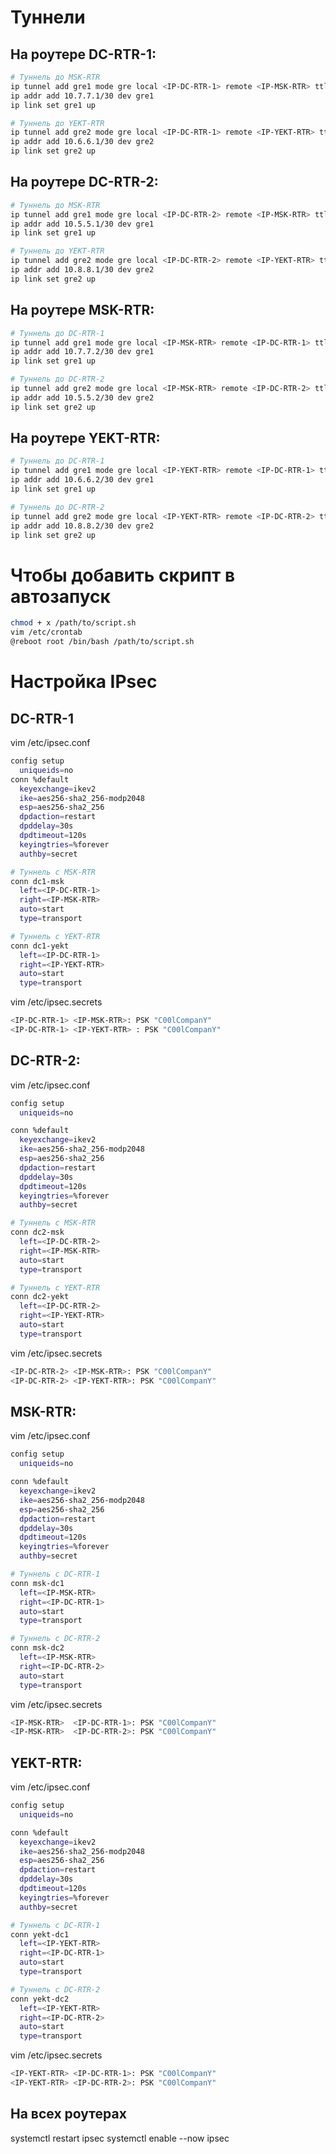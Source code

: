 # Туннели

## На роутере DC-RTR-1:

```bash
# Туннель до MSK-RTR
ip tunnel add gre1 mode gre local <IP-DC-RTR-1> remote <IP-MSK-RTR> ttl 255
ip addr add 10.7.7.1/30 dev gre1
ip link set gre1 up

# Туннель до YEKT-RTR
ip tunnel add gre2 mode gre local <IP-DC-RTR-1> remote <IP-YEKT-RTR> ttl 255
ip addr add 10.6.6.1/30 dev gre2
ip link set gre2 up
```

## На роутере DC-RTR-2:

```bash
# Туннель до MSK-RTR
ip tunnel add gre1 mode gre local <IP-DC-RTR-2> remote <IP-MSK-RTR> ttl 255
ip addr add 10.5.5.1/30 dev gre1
ip link set gre1 up

# Туннель до YEKT-RTR
ip tunnel add gre2 mode gre local <IP-DC-RTR-2> remote <IP-YEKT-RTR> ttl 255
ip addr add 10.8.8.1/30 dev gre2
ip link set gre2 up
```

## На роутере MSK-RTR:

```bash
# Туннель до DC-RTR-1
ip tunnel add gre1 mode gre local <IP-MSK-RTR> remote <IP-DC-RTR-1> ttl 255
ip addr add 10.7.7.2/30 dev gre1
ip link set gre1 up

# Туннель до DC-RTR-2
ip tunnel add gre2 mode gre local <IP-MSK-RTR> remote <IP-DC-RTR-2> ttl 255
ip addr add 10.5.5.2/30 dev gre2
ip link set gre2 up
```

## На роутере YEKT-RTR:

```bash
# Туннель до DC-RTR-1
ip tunnel add gre1 mode gre local <IP-YEKT-RTR> remote <IP-DC-RTR-1> ttl 255
ip addr add 10.6.6.2/30 dev gre1
ip link set gre1 up

# Туннель до DC-RTR-2
ip tunnel add gre2 mode gre local <IP-YEKT-RTR> remote <IP-DC-RTR-2> ttl 255
ip addr add 10.8.8.2/30 dev gre2
ip link set gre2 up
```

# Чтобы добавить скрипт в автозапуск

```bash
chmod + x /path/to/script.sh
vim /etc/crontab
@reboot root /bin/bash /path/to/script.sh
```


# Настройка IPsec

## DC-RTR-1

vim /etc/ipsec.conf

```bash
config setup
  uniqueids=no
conn %default
  keyexchange=ikev2
  ike=aes256-sha2_256-modp2048
  esp=aes256-sha2_256
  dpdaction=restart
  dpddelay=30s
  dpdtimeout=120s
  keyingtries=%forever
  authby=secret

# Туннель с MSK-RTR
conn dc1-msk
  left=<IP-DC-RTR-1>
  right=<IP-MSK-RTR>
  auto=start
  type=transport

# Туннель с YEKT-RTR
conn dc1-yekt
  left=<IP-DC-RTR-1>
  right=<IP-YEKT-RTR>
  auto=start
  type=transport
```

vim /etc/ipsec.secrets

```bash
<IP-DC-RTR-1> <IP-MSK-RTR>: PSK "C00lCompanY"
<IP-DC-RTR-1> <IP-YEKT-RTR> : PSK "C00lCompanY"
```

## DC-RTR-2:

vim /etc/ipsec.conf

```bash
config setup
  uniqueids=no

conn %default
  keyexchange=ikev2
  ike=aes256-sha2_256-modp2048
  esp=aes256-sha2_256
  dpdaction=restart
  dpddelay=30s
  dpdtimeout=120s
  keyingtries=%forever
  authby=secret

# Туннель с MSK-RTR
conn dc2-msk
  left=<IP-DC-RTR-2>
  right=<IP-MSK-RTR>
  auto=start
  type=transport

# Туннель с YEKT-RTR
conn dc2-yekt
  left=<IP-DC-RTR-2>
  right=<IP-YEKT-RTR>
  auto=start
  type=transport
```

vim /etc/ipsec.secrets

```bash
<IP-DC-RTR-2> <IP-MSK-RTR>: PSK "C00lCompanY"
<IP-DC-RTR-2> <IP-YEKT-RTR>: PSK "C00lCompanY"
```

## MSK-RTR:

vim /etc/ipsec.conf

```bash
config setup
  uniqueids=no

conn %default
  keyexchange=ikev2
  ike=aes256-sha2_256-modp2048
  esp=aes256-sha2_256
  dpdaction=restart
  dpddelay=30s
  dpdtimeout=120s
  keyingtries=%forever
  authby=secret

# Туннель с DC-RTR-1
conn msk-dc1
  left=<IP-MSK-RTR>
  right=<IP-DC-RTR-1>
  auto=start
  type=transport

# Туннель с DC-RTR-2
conn msk-dc2
  left=<IP-MSK-RTR>
  right=<IP-DC-RTR-2>
  auto=start
  type=transport
```

vim /etc/ipsec.secrets

```bash
<IP-MSK-RTR>  <IP-DC-RTR-1>: PSK "C00lCompanY"
<IP-MSK-RTR>  <IP-DC-RTR-2>: PSK "C00lCompanY"
```

## YEKT-RTR:

vim /etc/ipsec.conf

```bash
config setup
  uniqueids=no

conn %default
  keyexchange=ikev2
  ike=aes256-sha2_256-modp2048
  esp=aes256-sha2_256
  dpdaction=restart
  dpddelay=30s
  dpdtimeout=120s
  keyingtries=%forever
  authby=secret

# Туннель с DC-RTR-1
conn yekt-dc1
  left=<IP-YEKT-RTR>
  right=<IP-DC-RTR-1>
  auto=start
  type=transport

# Туннель с DC-RTR-2
conn yekt-dc2
  left=<IP-YEKT-RTR>
  right=<IP-DC-RTR-2>
  auto=start
  type=transport
```

vim /etc/ipsec.secrets

```bash
<IP-YEKT-RTR> <IP-DC-RTR-1>: PSK "C00lCompanY"
<IP-YEKT-RTR> <IP-DC-RTR-2>: PSK "C00lCompanY"
```

## На всех роутерах

systemctl restart ipsec
systemctl enable --now ipsec







